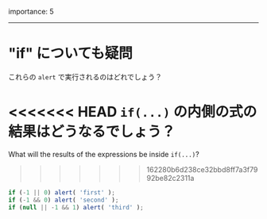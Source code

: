 importance: 5

---

# "if" についても疑問

これらの `alert` で実行されるのはどれでしょう？

<<<<<<< HEAD
`if(...)` の内側の式の結果はどうなるでしょう？
=======
What will the results of the expressions be inside `if(...)`?
>>>>>>> 162280b6d238ce32bbd8ff7a3f7992be82c2311a

```js
if (-1 || 0) alert( 'first' );
if (-1 && 0) alert( 'second' );
if (null || -1 && 1) alert( 'third' );
```
